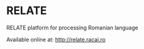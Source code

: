 # RELATE
RELATE platform for processing Romanian language

Available online at: http://relate.racai.ro
